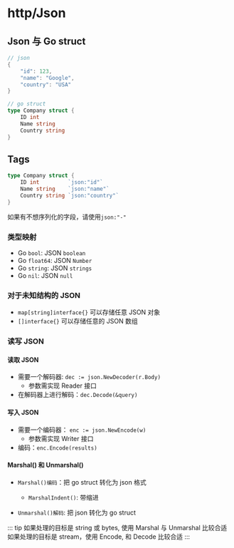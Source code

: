 # http/Json

## Json 与 Go struct

```go
// json
{
    "id": 123,
    "name": "Google",
    "country": "USA"
}

// go struct
type Company struct {
    ID int
    Name string
    Country string
}
```

## Tags

```go
type Company struct {
    ID int         `json:"id"`
    Name string    `json:"name"`
    Country string `json:"country"`
}
```

如果有不想序列化的字段，请使用`json:"-"`

### 类型映射

- Go `bool`: JSON `boolean`
- Go `float64`: JSON `Number`
- Go `string`: JSON `strings`
- Go `nil`: JSON `null`

### 对于未知结构的 JSON

- `map[string]interface{}` 可以存储任意 JSON 对象
- `[]interface{}` 可以存储任意的 JSON 数组

### 读写 JSON

#### 读取 JSON

- 需要一个解码器: `dec := json.NewDecoder(r.Body)`
  - 参数需实现 Reader 接口
- 在解码器上进行解码：`dec.Decode(&query)`

#### 写入 JSON

- 需要一个编码器： `enc := json.NewEncode(w)`
  - 参数需实现 Writer 接口
- 编码：`enc.Encode(results)`

#### Marshal() 和 Unmarshal()

- `Marshal()编码`：把 go struct 转化为 json 格式

  - `MarshalIndent()`: 带缩进

- `Unmarshal()解码`: 把 json 转化为 go struct

::: tip
如果处理的目标是 string 或 bytes, 使用 Marshal 与 Unmarshal 比较合适
如果处理的目标是 stream，使用 Encode, 和 Decode 比较合适
:::
